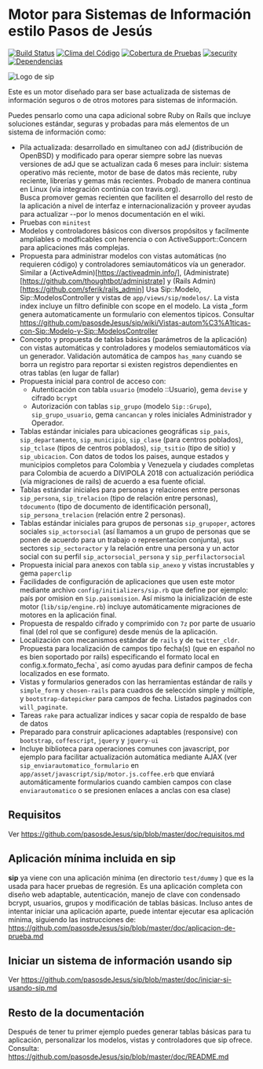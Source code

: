# Motor para Sistemas de Información estilo Pasos de Jesús
[![Build Status](https://semaphoreci.com/api/v1/vtamara/sip/branches/master/badge.svg)](https://semaphoreci.com/vtamara/sip) [![Clima del Código](https://codeclimate.com/github/pasosdeJesus/sip/badges/gpa.svg)](https://codeclimate.com/github/pasosdeJesus/sip) [![Cobertura de Pruebas](https://codeclimate.com/github/pasosdeJesus/sip/badges/coverage.svg)](https://codeclimate.com/github/pasosdeJesus/sip) [![security](https://hakiri.io/github/pasosdeJesus/sip/master.svg)](https://hakiri.io/github/pasosdeJesus/sip/master) [![Dependencias](https://gemnasium.com/pasosdeJesus/sip.svg)](https://gemnasium.com/pasosdeJesus/sip) 

![Logo de sip](https://raw.githubusercontent.com/pasosdeJesus/sip/master/test/dummy/app/assets/images/logo.jpg)

Este es un motor diseñado para ser base actualizada de sistemas de información 
seguros o de otros motores para sistemas de información.

Puedes pensarlo como una capa adicional sobre Ruby on Rails que incluye 
soluciones estándar, seguras y probadas para más elementos de un sistema 
de información como:

- Pila actualizada: desarrollado en simultaneo con adJ (distribución de 
  OpenBSD) y modificado para operar siempre sobre las nuevas versiones
  de adJ que se actualizan cada 6 meses para incluir:
  sistema operativo más reciente, motor de base de datos más reciente, 
  ruby reciente, librerías y gemas más recientes.   Probado de manera 
  continua en Linux (vía integración continúa con travis.org).  
  Busca promover gemas recienten que faciliten el desarrollo del resto
  de la aplicación a nivel de interfaz e internacionalización y proveer
  ayudas para actualizar --por lo menos documentación en el wiki.
- Pruebas con ```minitest```
- Modelos y controladores básicos con diversos propósitos y facilmente 
  ampliables o modficables con herencia o con ActiveSupport::Concern 
  para aplicaciones más complejas.
- Propuesta para administrar modelos con vistas automáticas (no requieren 
  código) y controladores semiautomáticos vía un generador.  Similar a 
  (ActiveAdmin)[https://activeadmin.info/],
  (Administrate)[https://github.com/thoughtbot/administrate] y
  (Rails Admin)[https://github.com/sferik/rails_admin]
  Usa Sip::Modelo, Sip::ModelosController y vistas de 
  ```app/views/sip/modelos/```. La vista index incluye
  un filtro definible con scope en el modelo.  La vista 
  _form genera automaticamente un formulario con elementos tipicos.
  Consultar https://github.com/pasosdeJesus/sip/wiki/Vistas-autom%C3%A1ticas-con-Sip::Modelo-y-Sip::ModelosController
- Concepto y propuesta de tablas básicas (parámetros de la aplicación) con
  vistas automáticas y controladores y modelos semiautomáticos vía un 
  generador. 
  Validación automática de campos ```has_many``` cuando se borra un registro 
  para reportar si existen  registros dependientes en otras tablas (en lugar 
  de fallar)
- Propuesta inicial para control de acceso con:
  - Autenticación con tabla ```usuario``` (modelo ::Usuario), gema ```devise``` 
    y cifrado ```bcrypt```
  - Autorización con tablas ```sip_grupo``` (modelo `Sip::Grupo`), 
    `sip_grupo_usuario`, gema ```cancancan``` 
 y roles iniciales Administrador y Operador.
- Tablas estándar iniciales para ubicaciones geográficas ```sip_pais```, 
  ```sip_departamento```, ```sip_municipio```, ```sip_clase``` (para centros 
  poblados), ```sip_tclase``` (tipos de centros poblados), ```sip_tsitio``` 
  (tipo de sitio) y ```sip_ubicacion```. Con datos de todos los paises, 
  aunque estados y municipios completos para Colombia y Venezuela y ciudades 
  completas para Colombia de acuerdo a DIVIPOLA 2018 con actualización 
  periódica (vía migraciones de rails) de acuerdo a esa fuente oficial.
- Tablas estándar iniciales para personas y relaciones entre personas 
  ```sip_persona```, ```sip_trelacion``` (tipo de relación entre personas),  
  ```tdocumento``` (tipo de documento de identificación personal), 
  ```sip_persona_trelacion``` (relación entre 2 personas).
- Tablas estándar iniciales para grupos de personas 
  `sip_grupoper`, actores sociales `sip_actorsocial` (así llamamos a un grupo
  de personas que se ponen de acuerdo para un trabajo o representacíon
  conjunta), sus sectores `sip_sectoractor` y la relación entre una persona 
  y un actor social con su perfil `sip_actorsocial_persona` y 
  `sip_perfilactorsocial`
- Propuesta inicial para anexos con tabla ```sip_anexo``` y vistas 
  incrustables y gema ```paperclip```
- Facilidades de configuración de aplicaciones que usen este motor mediante 
  archivo ```config/initializers/sip.rb``` que define por ejemplo: país por 
  omision en ```Sip.paisomision```.  Así mismo la inicialización de este 
  motor (```lib/sip/engine.rb```) incluye automáticamente migraciones de 
  motores en la aplicación final.
- Propuesta de respaldo cifrado y comprimido con `7z` por parte de usuario 
  final (del rol que se configure) desde menús de la aplicación.
- Localización con mecanismos estándar de `rails` y de ```twitter_cldr```.
  Propuesta para localización de campos tipo fecha(s) (que en español no es 
  bien soportado por rails) especificando el formato local en 
   config.x.formato_fecha`, así como ayudas para definir campos de fecha 
  localizados en ese formato.
- Vistas y formularios generados con las herramientas estándar de rails 
  y `simple_form` y `chosen-rails` para cuadros de selección simple y múltiple,
  y `bootstrap-datepicker` para campos de fecha. 
  Listados paginados con `will_paginate`.
- Tareas `rake` para actualizar indices y sacar copia de respaldo de base 
  de datos
- Preparado para construir aplicaciones adaptables (responsive) con 
  `bootstrap`, `coffescript`, `jquery` y `jquery-ui`
- Incluye biblioteca para operaciones comunes con javascript, por ejemplo para 
  facilitar actualización automática mediante AJAX (ver 
  `sip_enviarautomatico_formulario` en 
  `app/asset/javascript/sip/motor.js.coffee.erb` que enviará
  automáticamente formularios cuando cambien campos con clase
  ```enviarautomatico``` o se presionen enlaces a anclas con esa clase)

## Requisitos

Ver <https://github.com/pasosdeJesus/sip/blob/master/doc/requisitos.md>

## Aplicación mínima incluida en sip

**sip** ya viene con una aplicación mínima (en directorio ```test/dummy``` ) 
que es la usada para hacer pruebas de regresión.  Es una aplicación completa 
con diseño web adaptable, autenticación, manejo de clave con condensado bcrypt,
usuarios, grupos y modificación de tablas básicas. Incluso antes de intentar 
iniciar una aplicación aparte, puede intentar ejecutar esa aplicación mínima, 
siguiendo las instrucciones de:
<https://github.com/pasosdeJesus/sip/blob/master/doc/aplicacion-de-prueba.md>

## Iniciar un sistema de información usando sip

Ver <https://github.com/pasosdeJesus/sip/blob/master/doc/iniciar-si-usando-sip.md>

## Resto de la documentación 

Después de tener tu primer ejemplo puedes generar tablas básicas para 
tu aplicación, personalizar los modelos, vistas y controladores que sip 
ofrece. Consulta: <https://github.com/pasosdeJesus/sip/blob/master/doc/README.md>

